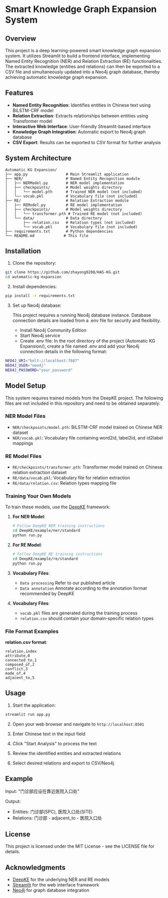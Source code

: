 # Smart Knowledge Graph Expansion System

## Overview

This project is a deep learning-powered smart knowledge graph expansion system. It utilizes Streamlit to build a frontend interface, implementing Named Entity Recognition (NER) and Relation Extraction (RE) functionalities. The extracted knowledge (entities and relations) can then be exported to a CSV file and simultaneously updated into a Neo4j graph database, thereby achieving automatic knowledge graph expansion.

## Features

- **Named Entity Recognition**: Identifies entities in Chinese text using BiLSTM-CRF model
- **Relation Extraction**: Extracts relationships between entities using Transformer model
- **Interactive Web Interface**: User-friendly Streamlit-based interface
- **Knowledge Graph Integration**: Automatic export to Neo4j graph database
- **CSV Export**: Results can be exported to CSV format for further analysis

## System Architecture

```
Automatic KG Expansion/
├── app.py                 # Main Streamlit application
├── NER/                   # Named Entity Recognition module
│   ├── NERModel.py        # NER model implementation
│   ├── checkpoints/       # Model weights directory
│   │   └── model.pth      # Trained NER model (not included)
│   └── vocab.pkl          # Vocabulary file (not included)
├── RE/                    # Relation Extraction module
│   ├── REModel.py         # RE model implementation
│   ├── checkpoints/       # Model weights directory
│   │   └── transformer.pth # Trained RE model (not included)
│   └── data/              # Data directory
│       ├── relation.csv   # Relation types (not included)
│       └── vocab.pkl      # Vocabulary file (not included)
├── requirements.txt       # Python dependencies
└── README.md             # This file
```

## Installation

1. Clone the repository:
```bash
git clone https://github.com/zhayong0208/HAS-KG.git
cd automatic-kg-expansion
```

2. Install dependencies:
```bash
pip install -r requirements.txt
```

3. Set up Neo4j database:

   This project requires a running Neo4j database instance. Database connection details are loaded from a .env file for security and flexibility.
   - Install Neo4j Community Edition
   - Start Neo4j service
   - Create .env file: In the root directory of the project (Automatic KG Expansion/), create a file named .env and add your Neo4j connection details in the following format:
```bash
NEO4J_URI="bolt://localhost:7687"
NEO4J_USER="neo4j"
NEO4J_PASSWORD="your_password"
```

## Model Setup

This system requires trained models from the DeepKE project. The following files are not included in this repository and need to be obtained separately:

### NER Model Files
- `NER/checkpoints/model.pth`: BiLSTM-CRF model trained on Chinese NER dataset
- `NER/vocab.pkl`: Vocabulary file containing word2id, label2id, and id2label mappings

### RE Model Files
- `RE/checkpoints/transformer.pth`: Transformer model trained on Chinese relation extraction dataset
- `RE/data/vocab.pkl`: Vocabulary file for relation extraction
- `RE/data/relation.csv`: Relation types mapping file

### Training Your Own Models

To train these models, use the [DeepKE](https://github.com/zjunlp/DeepKE) framework:

1. **For NER Model**:
   ```bash
   # Follow DeepKE NER training instructions
   cd DeepKE/example/ner/standard
   python run.py
   ```

2. **For RE Model**:
   ```bash
   # Follow DeepKE RE training instructions
   cd DeepKE/example/re/standard
   python run.py
   ```

3. **Vocabulary Files**:
   - `Data processing` Refer to our published article
   - `Data annotation` Annotate according to the annotation format recommended by DeepKE

4. **Vocabulary Files**:
   - `vocab.pkl` files are generated during the training process
   - `relation.csv` should contain your domain-specific relation types

### File Format Examples

**relation.csv format**:
```csv
relation,index
attribute,0
connected_to,1
composed_of,2
conflict,3
made_of,4
adjacent_to,5
```

## Usage

1. Start the application:
```bash
streamlit run app.py
```

2. Open your web browser and navigate to `http://localhost:8501`

3. Enter Chinese text in the input field

4. Click "Start Analysis" to process the text

5. Review the identified entities and extracted relations

6. Select desired relations and export to CSV/Neo4j

## Example

Input: "门诊部应设在靠近医院入口处"

Output:
- Entities: 门诊部(SPC), 医院入口处(SITE)
- Relations: 门诊部 - adjacent_to - 医院入口处


## License

This project is licensed under the MIT License - see the LICENSE file for details.

## Acknowledgments

- [DeepKE](https://github.com/zjunlp/DeepKE) for the underlying NER and RE models
- [Streamlit](https://streamlit.io/) for the web interface framework
- [Neo4j](https://neo4j.com/) for graph database integration

